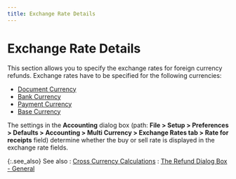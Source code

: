 ```yaml
---
title: Exchange Rate Details
---
```


# Exchange Rate Details


This section allows you to specify the exchange rates for foreign currency  refunds. Exchange rates have to be specified for the following currencies:

- [Document  Currency]({{site.sp_baseurl}}/misc/document_currency_refund_dialog_sales_docs.html)
- [Bank  Currency]({{site.sp_baseurl}}/misc/bank_currency_refund_dialog_sales_docs.html)
- [Payment  Currency]({{site.sp_baseurl}}/misc/payment_currency_refund_dialog_sales_docs.html)
- [Base  Currency]({{site.sp_baseurl}}/misc/base_currency_refund_dialog_sales_docs.html)



The settings in the **Accounting**  dialog box (path: **File &gt; Setup &gt; 
 Preferences &gt; Defaults &gt; Accounting &gt; Multi Currency &gt; Exchange 
 Rates tab &gt; Rate for receipts** field) determine whether the buy  or sell rate is displayed in the exchange rate fields.


{:.see_also}
See also
: [Cross  Currency Calculations]({{site.sp_baseurl}}/misc/cross_currency_calculations_sales_rpt_pmts.html)
: [The  Refund Dialog Box - General]({{site.sp_baseurl}}/sales-docs/sales-orders/so-proc/pmts-refunds/refunds-on-so/the_refund_dialog_box_general_sales.html)
